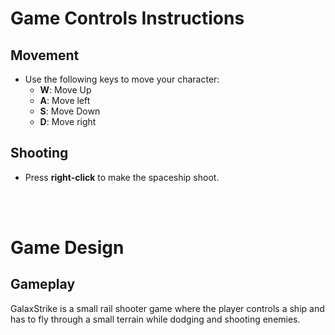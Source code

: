 # Game Controls Instructions
## Movement
- Use the following keys to move your character:
  - **W**: Move Up
  - **A**: Move left
  - **S**: Move Down
  - **D**: Move right

## Shooting
- Press **right-click** to make the spaceship shoot.

<br/><br/>

# Game Design 

## Gameplay
GalaxStrike is a small rail shooter game where the player controls a ship and has to fly through a small terrain while dodging and shooting enemies.
